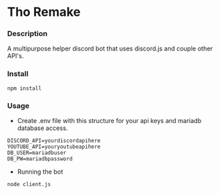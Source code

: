 # Tho Remake

### Description
A multipurpose helper discord bot that uses discord.js and couple other API's.

### Install

```
npm install
```

### Usage


* Create .env file with this structure for your api keys and mariadb database access.

```
DISCORD_API=yourdiscordapihere
YOUTUBE_API=youryoutubeapihere
DB_USER=mariadbuser
DB_PW=mariadbpassword
```

* Running the bot

```
node client.js
```

